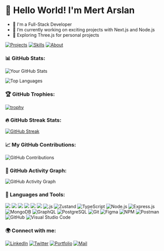 # 👋 Hello World! I'm Mert Arslan 

- 🌟 I'm a Full-Stack Developer
- 🔭 I’m currently working on exciting projects with Next.js and Node.js
- 🌱 Exploring Three.js for personal projects

[![Projects](https://img.shields.io/badge/Projects-Portfolio-blueviolet)](https://your-portfolio-link)
[![Skills](https://img.shields.io/badge/Skills-Tech_Stack-important)](https://your-tech-stack-link)
[![About](https://img.shields.io/badge/About-Me-lightgrey)](https://your-about-link)

### 📊 GitHub Stats:
![Your GitHub Stats](https://github-readme-stats.vercel.app/api?username=kullanıcı_adın&show_icons=true&theme=radical)

![Top Languages](https://github-readme-stats.vercel.app/api/top-langs/?username=kullanıcı_adın&layout=compact&theme=radical)

### 🏆 GitHub Trophies:
[![trophy](https://github-profile-trophy.vercel.app/?username=kullanıcı_adın&theme=onedark)](https://github.com/kullanıcı_adın/github-profile-trophy)

### 🔥 GitHub Streak Stats:
[![GitHub Streak](https://streak-stats.demolab.com?user=kullanıcı_adın&theme=radical&hide_border=true)](https://git.io/streak-stats)

### 📈 My GitHub Contributions:
![GitHub Contributions](https://github-readme-streak-stats.herokuapp.com/?user=kullanıcı_adın&theme=radical)

### 🚀 GitHub Activity Graph:
![GitHub Activity Graph](https://activity-graph.herokuapp.com/graph?username=kullanıcı_adın&theme=react-dark)


### 🚀 Languages and Tools:

![](https://img.shields.io/badge/-JavaScript-F7DF1E?style=flat&logo=javascript&logoColor=white)
![](https://img.shields.io/badge/-HTML5-E34F26?style=flat&logo=html5&logoColor=white)
![](https://img.shields.io/badge/-CSS3-1572B6?style=flat&logo=css3)
![](https://img.shields.io/badge/-TailwindCSS-38B2AC?style=flat&logo=tailwind-css)
![](https://img.shields.io/badge/-Bootstrap-563D7C?style=flat&logo=bootstrap)
![](https://img.shields.io/badge/-React-61DAFB?style=flat&logo=react&logoColor=white)
![.js](https://img.shields.io/badge/-Next.js-000000?style=flat&logo=nextdotjs)
![Zustand](https://img.shields.io/badge/-Zustand-8D6748?style=flat&logo=zustand)
![TypeScript](https://img.shields.io/badge/-TypeScript-007ACC?style=flat&logo=typescript)
![Node.js](https://img.shields.io/badge/-Node.js-339933?style=flat&logo=nodedotjs)
![Express.js](https://img.shields.io/badge/-Express.js-000000?style=flat&logo=express)
![MongoDB](https://img.shields.io/badge/-MongoDB-47A248?style=flat&logo=mongodb)
![GraphQL](https://img.shields.io/badge/-GraphQL-E10098?style=flat&logo=graphql)
![PostgreSQL](https://img.shields.io/badge/-PostgreSQL-4169E1?style=flat&logo=postgresql)
![Git](https://img.shields.io/badge/-Git-F05032?style=flat&logo=git&logoColor=white)
![Figma](https://img.shields.io/badge/-Figma-F24E1E?style=flat&logo=figma)
![NPM](https://img.shields.io/badge/-NPM-CB3837?style=flat&logo=npm)
![Postman](https://img.shields.io/badge/-Postman-FF6C37?style=flat&logo=postman)
![GitHub](https://img.shields.io/badge/-GitHub-181717?style=flat&logo=github)
![Visual Studio Code](https://img.shields.io/badge/-Visual%20Studio%20Code-0078D4?style=flat&logo=visual-studio-code&logoColor=white)


### 🌍 Connect with me:
[![LinkedIn](https://img.shields.io/badge/LinkedIn-Connect-blue?style=flat&logo=linkedin)](https://www.linkedin.com/in/kullanıcı_adın)
[![Twitter](https://img.shields.io/badge/Twitter-Follow-blue?style=flat&logo=twitter)](https://twitter.com/kullanıcı_adın)
[![Portfolio](https://img.shields.io/badge/Portfolio-Visit-000000?style=flat&logo=firefox)](https://portfolio-link)
[![Mail](https://img.shields.io/badge/Email-Send-blue?style=flat&logo=gmail)](mailto:kullanıcı_adın@gmail.com)
